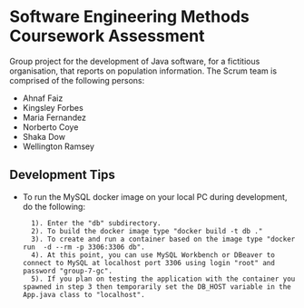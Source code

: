 # Software Engineering Methods Coursework Assessment

Group project for the development of Java software, for a fictitious organisation, that reports on population information. 
The Scrum team is comprised of the following persons:
- Ahnaf Faiz
- Kingsley Forbes
- Maria Fernandez
- Norberto Coye
- Shaka Dow
- Wellington Ramsey

## Development Tips

- To run the MySQL docker image on your local PC during development, do the following:

        1). Enter the "db" subdirectory.
        2). To build the docker image type "docker build -t db ."
        3). To create and run a container based on the image type "docker run  -d --rm -p 3306:3306 db".
        4). At this point, you can use MySQL Workbench or DBeaver to connect to MySQL at localhost port 3306 using login "root" and password "group-7-gc".
        5). If you plan on testing the application with the container you spawned in step 3 then temporarily set the DB_HOST variable in the App.java class to "localhost".